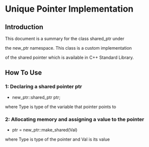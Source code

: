 # Unique Pointer Implementation  

## Introduction
 This document is a summary for the class shared_ptr under 

the new_ptr namespace. This class is a custom implementation

of the shared pointer which is available in C++ Standard Library.


## How To Use

### 1: Declaring a shared pointer ptr
 * new_ptr::shared_ptr<Type> ptr;

 where Type is type of the variable that pointer points to

### 2: Allocating memory and assigning a value to the pointer
 * ptr = new_ptr::make_shared<Type>(Val)

where Type is type of the pointer and Val is its value

